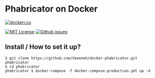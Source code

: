 # Phabricator on Docker

[![dockeri.co](http://dockeri.co/image/veeenex/phabricator)](https://hub.docker.com/r/veeenex/phabricator/)

[![MIT License](https://img.shields.io/github/license/veeenex/docker-phabricator.svg)](https://raw.githubusercontent.com/veeenex/docker-phabricator/master/LICENSE) [![Github issues](https://img.shields.io/github/issues-raw/veeenex/docker-phabricator.svg)](https://github.com/veeenex/docker-phabricator/issues)


## Install / How to set it up?

```
$ git clone https://github.com/VeeeneX/docker-phabricator.git phabricator
$ cd phabricator
phabricator $ docker-compose -f docker-compose.production.yml up -d
```
